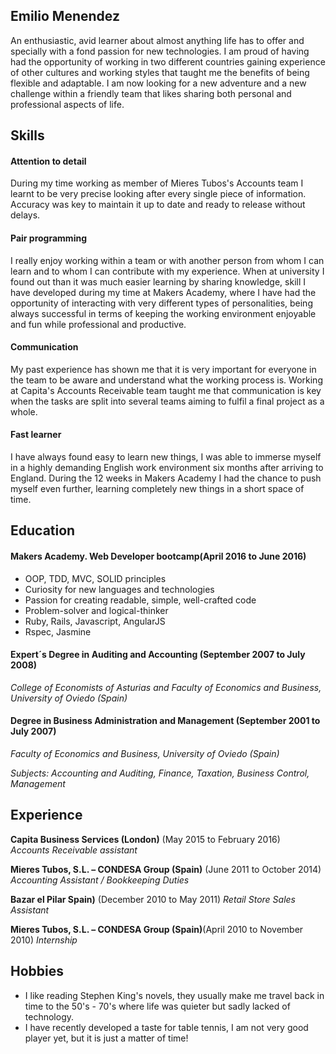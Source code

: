 ## Emilio Menendez

An enthusiastic, avid learner about almost anything life has to offer and specially with a fond passion for new technologies. I am proud of having had the opportunity of working in two different countries gaining experience of other cultures and working styles that taught me the benefits of being flexible and adaptable. I am now looking for a new adventure and a new challenge within a friendly team that likes sharing both personal and professional aspects of life.

## Skills

#### Attention to detail

During my time working as member of Mieres Tubos's Accounts team I learnt to be very precise looking after every single piece of information. Accuracy was key to maintain it up to date and ready to release without delays.

#### Pair programming

I really enjoy working within a team or with another person from whom I can learn and to whom I can contribute with my experience. When at university I found out than it was much easier learning by sharing knowledge, skill I have developed during my time at Makers Academy, where I have had the opportunity of interacting with very different types of personalities, being always successful in terms of keeping the working environment enjoyable and fun while professional and productive.

#### Communication

My past experience has shown me that it is very important for everyone in the team to be aware and understand what the working process is. Working at Capita's Accounts Receivable team taught me that communication is key when the tasks are split into several teams aiming to fulfil a final project as a whole.

#### Fast learner

I have always found easy to learn new things, I was able to immerse myself in a highly demanding English work environment six months after arriving to England. During the 12 weeks in Makers Academy I had the chance to push myself even further, learning completely new things in a short space of time.

## Education

#### Makers Academy. Web Developer bootcamp(April 2016 to June 2016)

- OOP, TDD, MVC, SOLID principles
- Curiosity for new languages and technologies
- Passion for creating readable, simple, well-crafted code
- Problem-solver and logical-thinker
- Ruby, Rails, Javascript, AngularJS
- Rspec, Jasmine

#### Expert´s Degree in Auditing and Accounting (September 2007 to July 2008)
*College of Economists of Asturias and Faculty of Economics and Business, University of Oviedo (Spain)*

#### Degree in Business Administration and  Management (September 2001 to July 2007)
*Faculty of Economics and Business, University of Oviedo (Spain)*

*Subjects: Accounting and Auditing, Finance, Taxation, Business Control, Management*



## Experience

**Capita Business Services (London)** (May 2015 to February 2016)    
*Accounts Receivable assistant*  

**Mieres Tubos, S.L. – CONDESA Group (Spain)** (June 2011 to October 2014)   
*Accounting Assistant / Bookkeeping Duties*

**Bazar el Pilar Spain)** (December 2010 to May 2011)
*Retail  Store Sales Assistant*

**Mieres Tubos, S.L. –  CONDESA Group (Spain)**(April 2010 to November 2010)
*Internship*

## Hobbies

- I like reading Stephen King's novels, they usually make me travel back in time to the 50's - 70's where life was quieter but sadly lacked of technology.
- I have recently developed a taste for table tennis, I am not very good player yet, but it is just a matter of time!
